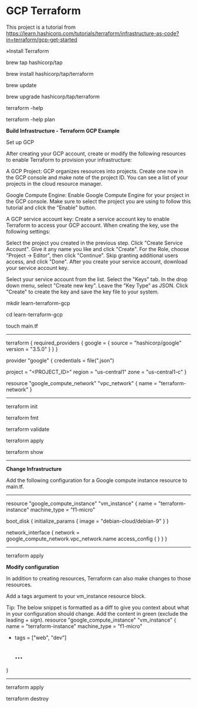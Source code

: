 # GCP Terraform

This project is a tutorial from https://learn.hashicorp.com/tutorials/terraform/infrastructure-as-code?in=terraform/gcp-get-started

»Install Terraform

brew tap hashicorp/tap

brew install hashicorp/tap/terraform

brew update

brew upgrade hashicorp/tap/terraform

terraform -help

terraform -help plan

**Build Infrastructure - Terraform GCP Example**

Set up GCP

After creating your GCP account, create or modify the following resources to enable Terraform to provision your infrastructure:

A GCP Project: GCP organizes resources into projects. Create one now in the GCP console and make note of the project ID. You can see a list of your projects in the cloud resource manager.

Google Compute Engine: Enable Google Compute Engine for your project in the GCP console. Make sure to select the project you are using to follow this tutorial and click the "Enable" button.

A GCP service account key: Create a service account key to enable Terraform to access your GCP account. When creating the key, use the following settings:

Select the project you created in the previous step.
Click "Create Service Account".
Give it any name you like and click "Create".
For the Role, choose "Project -> Editor", then click "Continue".
Skip granting additional users access, and click "Done".
After you create your service account, download your service account key.

Select your service account from the list.
Select the "Keys" tab.
In the drop down menu, select "Create new key".
Leave the "Key Type" as JSON.
Click "Create" to create the key and save the key file to your system.

mkdir learn-terraform-gcp

cd learn-terraform-gcp

touch main.tf

--------------------

terraform {
  required_providers {
    google = {
      source = "hashicorp/google"
      version = "3.5.0"
    }
  }
}

provider "google" {
  credentials = file("<NAME>.json")

  project = "<PROJECT_ID>"
  region  = "us-central1"
  zone    = "us-central1-c"
}

resource "google_compute_network" "vpc_network" {
  name = "terraform-network"
}
  
 --------------------

terraform init
  
terraform fmt
  
terraform validate
  
terraform apply
  
terraform show
 
---------------------------

**Change Infrastructure**
 
Add the following configuration for a Google compute instance resource to main.tf.
  
-------------------------

resource "google_compute_instance" "vm_instance" {
  name         = "terraform-instance"
  machine_type = "f1-micro"

  boot_disk {
    initialize_params {
      image = "debian-cloud/debian-9"
    }
  }

  network_interface {
    network = google_compute_network.vpc_network.name
    access_config {
    }
  }
}

----------------------------

terraform apply
  
**Modify configuration**

In addition to creating resources, Terraform can also make changes to those resources.

Add a tags argument to your vm_instance resource block.

Tip: The below snippet is formatted as a diff to give you context about what in your configuration should change. Add the content in green (exclude the leading + sign).
 resource "google_compute_instance" "vm_instance" {
   name         = "terraform-instance"
   machine_type = "f1-micro"
+  tags         = ["web", "dev"]
   ## ...
 }

  ------------------
  
  
terraform apply
  
terraform destroy
